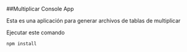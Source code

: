 

##Multiplicar Console App

Esta es una aplicación para generar archivos de tablas de multiplicar

Ejecutar este comando

```
npm install
```